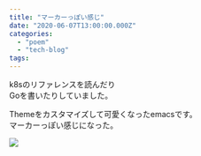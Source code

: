 ```yaml
---
title: "マーカーっぽい感じ"
date: "2020-06-07T13:00:00.000Z"
categories: 
  - "poem"
  - "tech-blog"
tags: 
---
```


k8sのリファレンスを読んだり  
Goを書いたりしていました。

Themeをカスタマイズして可愛くなったemacsです。  
マーカーっぽい感じになった。

![](/images/スクリーンショット-2020-06-07-23.00.36.png)
